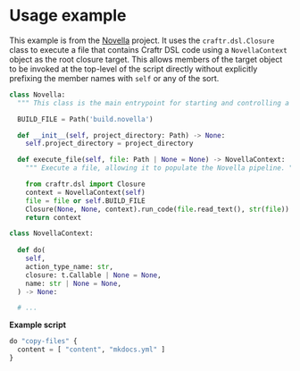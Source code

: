 # Usage example

  [Novella]: https://niklasrosenstein.github.io/novella/

This example is from the [Novella][] project. It uses the `craftr.dsl.Closure` class to execute a file
that contains Craftr DSL code using a `NovellaContext` object as the root closure target. This allows
members of the target object to be invoked at the top-level of the script directly without explicitly
prefixing the member names with `self` or any of the sort. 

```py
class Novella:
  """ This class is the main entrypoint for starting and controlling a Novella build. """

  BUILD_FILE = Path('build.novella')

  def __init__(self, project_directory: Path) -> None:
    self.project_directory = project_directory

  def execute_file(self, file: Path | None = None) -> NovellaContext:
    """ Execute a file, allowing it to populate the Novella pipeline. """

    from craftr.dsl import Closure
    context = NovellaContext(self)
    file = file or self.BUILD_FILE
    Closure(None, None, context).run_code(file.read_text(), str(file))
    return context

class NovellaContext:
  
  def do(
    self,
    action_type_name: str,
    closure: t.Callable | None = None,
    name: str | None = None,
  ) -> None:

  # ...
```

__Example script__

```py
do "copy-files" {
  content = [ "content", "mkdocs.yml" ]
}
```
